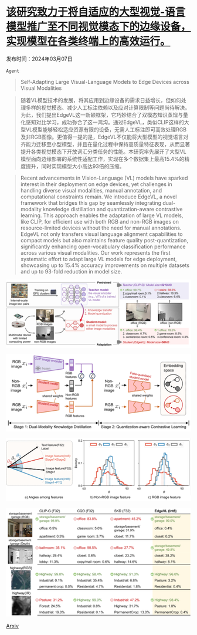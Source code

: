 # [该研究致力于将自适应的大型视觉-语言模型推广至不同视觉模态下的边缘设备，实现模型在各类终端上的高效运行。](https://arxiv.org/abs/2403.04908)

发布时间：2024年03月07日

`Agent`

> Self-Adapting Large Visual-Language Models to Edge Devices across Visual Modalities

> 随着VL模型技术的发展，将其应用到边缘设备的需求日益增长，但如何处理多样的视觉模态、减少人工标注依赖以及应对计算限制等问题尚待解决。为此，我们提出EdgeVL这一新颖框架，它巧妙结合了双模态知识蒸馏与量化感知对比学习，成功弥合了这一鸿沟。通过EdgeVL，类似CLIP这样的大型VL模型能够轻松适应资源有限的设备，无需人工标注即可高效处理RGB及非RGB图像。更值得一提的是，EdgeVL不仅能将大型模型的视觉语言对齐能力迁移至小型模型，并且在量化过程中保持高质量特征表现，从而显著提升各类视觉模态下开放词汇分类任务的性能。本研究率先展开了大型VL模型面向边缘部署的系统性适配工作，实现在多个数据集上最高15.4%的精度提升，同时实现模型大小高达93倍的压缩。

> Recent advancements in Vision-Language (VL) models have sparked interest in their deployment on edge devices, yet challenges in handling diverse visual modalities, manual annotation, and computational constraints remain. We introduce EdgeVL, a novel framework that bridges this gap by seamlessly integrating dual-modality knowledge distillation and quantization-aware contrastive learning. This approach enables the adaptation of large VL models, like CLIP, for efficient use with both RGB and non-RGB images on resource-limited devices without the need for manual annotations. EdgeVL not only transfers visual language alignment capabilities to compact models but also maintains feature quality post-quantization, significantly enhancing open-vocabulary classification performance across various visual modalities. Our work represents the first systematic effort to adapt large VL models for edge deployment, showcasing up to 15.4% accuracy improvements on multiple datasets and up to 93-fold reduction in model size.

![该研究致力于将自适应的大型视觉-语言模型推广至不同视觉模态下的边缘设备，实现模型在各类终端上的高效运行。](../../../paper_images/2403.04908/x1.png)

![该研究致力于将自适应的大型视觉-语言模型推广至不同视觉模态下的边缘设备，实现模型在各类终端上的高效运行。](../../../paper_images/2403.04908/x2.png)

![该研究致力于将自适应的大型视觉-语言模型推广至不同视觉模态下的边缘设备，实现模型在各类终端上的高效运行。](../../../paper_images/2403.04908/x3.png)

![该研究致力于将自适应的大型视觉-语言模型推广至不同视觉模态下的边缘设备，实现模型在各类终端上的高效运行。](../../../paper_images/2403.04908/x4.png)

[Arxiv](https://arxiv.org/abs/2403.04908)